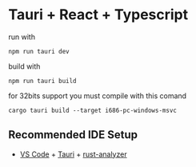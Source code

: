 # Tauri + React + Typescript

run with

    npm run tauri dev

build with 

    npm run tauri build

for 32bits support you must compile with this comand 

    cargo tauri build --target i686-pc-windows-msvc

## Recommended IDE Setup

- [VS Code](https://code.visualstudio.com/) + [Tauri](https://marketplace.visualstudio.com/items?itemName=tauri-apps.tauri-vscode) + [rust-analyzer](https://marketplace.visualstudio.com/items?itemName=rust-lang.rust-analyzer)

